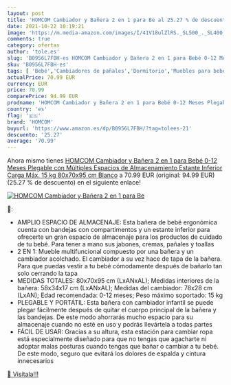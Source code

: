 ```yaml
---
layout: post
title: 'HOMCOM Cambiador y Bañera 2 en 1 para Be al 25.27 % de descuento'
date: 2021-10-22 10:19:21
image: 'https://m.media-amazon.com/images/I/41V18ulZlRS._SL500_._SL400_.jpg'
comments: true
category: ofertas
author: 'tole.es'
slug: 'B0956L7FBH-es HOMCOM Cambiador y Bañera 2 en 1 para Bebé 0-12 Meses...'
sku: 'B0956L7FBH-es'
tags: [ 'Bebé','Cambiadores de pañales','Dormitorio','Muebles para bebé','bebé','homcom', ]
actualPrice: 70.99 EUR
currency: EUR
price: 70.99
comparePrice: 94.99 EUR
prodname: 'HOMCOM Cambiador y Bañera 2 en 1 para Bebé 0-12 Meses Plegable con Múltiples Espacios de Almacenamiento Estante Inferior Carga Máx. 15 kg 80x70x95 cm Blanco'
country: 'es'
flag: '🇪🇸'
brand: 'HOMCOM'
buyurl: 'https://www.amazon.es/dp/B0956L7FBH/?tag=tolees-21'
descuento: '25.27'
average: '70.99'
---
```


Ahora mismo tienes [HOMCOM Cambiador y Bañera 2 en 1 para Bebé 0-12 Meses Plegable con Múltiples Espacios de Almacenamiento Estante Inferior Carga Máx. 15 kg 80x70x95 cm Blanco](https://www.amazon.es/dp/B0956L7FBH/?tag=tolees-21) a 70.99 EUR (original: 94.99 EUR) (25.27 %  de descuento) en el siguiente enlace!

[![HOMCOM Cambiador y Bañera 2 en 1 para Be](https://m.media-amazon.com/images/I/41V18ulZlRS._SL500_._SL400_.jpg)](https://www.amazon.es/dp/B0956L7FBH/?tag=tolees-21)

🔎:

- AMPLIO ESPACIO DE ALMACENAJE: Esta bañera de bebé ergonómica cuenta con bandejas con compartimentos y un estante inferior para ofrecerte un gran espacio de almacenaje para los productos de cuidado de tu bebé. Para tener a mano sus jabones, cremas, pañales y toallas
- 2 EN 1: Mueble multifuncional compuesto por una bañera y un cambiador acolchado. El cambiador a su vez hace de tapa de la bañera. Para que puedas vestir a tu bebé cómodamente después de bañarlo tan solo cerrando la tapa
- MEDIDAS TOTALES: 80x70x95 cm (LxANxAL); Medidas interiores de la bañera: 58x34x17 cm (LxANxAL); Medidas del cambiador: 78x28 cm (LxAN); Edad recomendada: 0-12 meses; Peso máximo soportado: 15 kg
- PLEGABLE Y PORTÁTIL: Esta bañera con cambiador infantil se puede plegar fácilmente después de quitar el cuerpo principal de la bañera y las bandejas. De este modo ahorrarás mucho espacio para su almacenaje cuando no esté en uso y podrás llevártela a todas partes
- FÁCIL DE USAR: Gracias a su altura, esta estación para cambiar ropa está especialmente diseñado para que no tengas que agacharte ni adoptar malas posturas cuando tengas que bañar o cambiar a tu bebé. De este modo, seguro que evitará los dolores de espalda y cintura innecesarios

[🛒 Visítala!!!](https://www.amazon.es/dp/B0956L7FBH/?tag=tolees-21)
